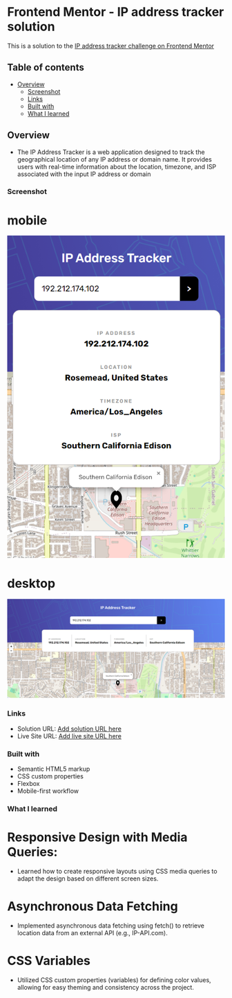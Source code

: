 # Frontend Mentor - IP address tracker solution

This is a solution to the [IP address tracker challenge on Frontend Mentor](https://www.frontendmentor.io/challenges/ip-address-tracker-I8-0yYAH0)

## Table of contents

- [Overview](#overview)
  - [Screenshot](#screenshot)
  - [Links](#links)
  - [Built with](#built-with)
  - [What I learned](#what-i-learned)

## Overview

- The IP Address Tracker is a web application designed to track the geographical location of any IP address or domain name. It provides users with real-time information about the location, timezone, and ISP associated with the input IP address or domain

### Screenshot

# mobile

![](/sc/sc2.png)

# desktop

![](sc/sc1.png)

### Links

- Solution URL: [Add solution URL here](https://github.com/Dwidenbrahma/ip-tracker)
- Live Site URL: [Add live site URL here](https://your-live-site-url.com)

### Built with

- Semantic HTML5 markup
- CSS custom properties
- Flexbox
- Mobile-first workflow

### What I learned

# Responsive Design with Media Queries:

- Learned how to create responsive layouts using CSS media queries to adapt the design based on different screen sizes.

# Asynchronous Data Fetching

- Implemented asynchronous data fetching using fetch() to retrieve location data from an external API (e.g., IP-API.com).

# CSS Variables

- Utilized CSS custom properties (variables) for defining color values, allowing for easy theming and consistency across the project.
